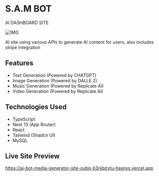 # S.A.M BOT
 AI DASHBOARD SITE

 ![IMG](https://imgur.com/nvmUWE9.png)


 AI site using various APIs to generate AI content for users, also includes stripe integration



## Features
- Text Generation (Powered by CHATGPT)
- Image Generation (Powered by DALLE 2)
- Music Generation (Powered by Replicate AI)
- Video Generation (Powered by Replicate AI)


## Technologies Used

- TypeScript
- Next 13 (App Router)
- React
- Tailwind (Shadcn UI)
- MySQL

## Live Site Preview

https://ai-bot-media-generator-site-oubq-b3rkbzvtu-hasnys.vercel.app
